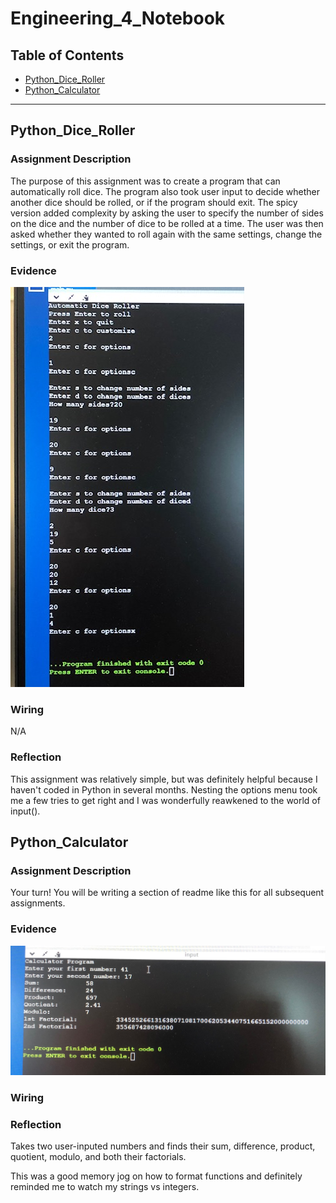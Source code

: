 # Engineering_4_Notebook

## Table of Contents
* [Python_Dice_Roller](#PythonDiceRoller)
* [Python_Calculator](#Python_Calculator)
---

## Python_Dice_Roller


### Assignment Description

The purpose of this assignment was to create a program that can automatically roll dice. The program also took user input to decide whether another dice should be rolled, or if the program should exit. The spicy version added complexity by asking the user to specify the number of sides on the dice and the number of dice to be rolled at a time. The user was then asked whether they wanted to roll again with the same settings, change the settings, or exit the program. 

### Evidence 

![Screenshot of code](https://github.com/jbailey24/Engineering_4_Notebook/blob/main/Python/media/IMG_8253.jpg?raw=true)

### Wiring

N/A

### Reflection

This assignment was relatively simple, but was definitely helpful because I haven't coded in Python in several months. Nesting the options menu took me a few tries to get right and I was wonderfully reawkened to the world of input().

## Python_Calculator

### Assignment Description

Your turn! You will be writing a section of readme like this for all subsequent assignments.

### Evidence 
![Screenshot of code](https://github.com/jbailey24/Engineering_4_Notebook/blob/main/Python/media/IMG_8255.jpg?raw=true)

### Wiring


### Reflection





Takes two user-inputed numbers and finds their sum, difference, product, quotient, modulo, and both their factorials.

This was a good memory jog on how to format functions and definitely reminded me to watch my strings vs integers.

